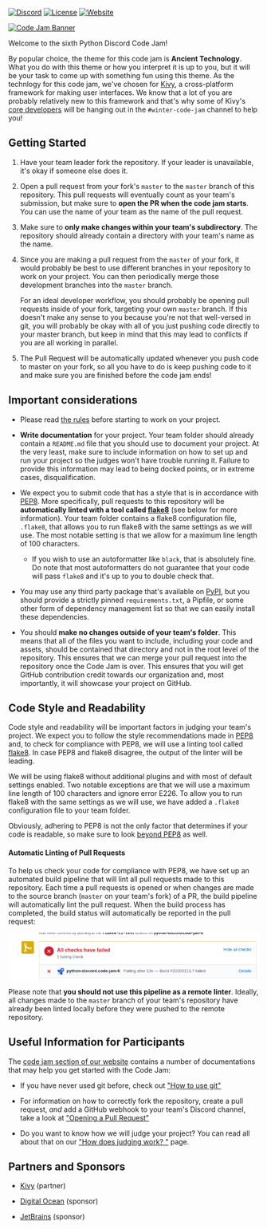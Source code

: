 [![Discord](https://img.shields.io/static/v1?label=Python%20Discord&logo=discord&message=%3E30k%20members&color=%237289DA&logoColor=white)](https://discord.gg/2B963hn)
[![License](https://img.shields.io/github/license/python-discord/bot)](LICENSE)
[![Website](https://img.shields.io/badge/website-visit-brightgreen)](https://pythondiscord.com)

[![Code Jam Banner](https://raw.githubusercontent.com/python-discord/code-jam-6/master/ancient%20tech.png?token=AAQAKVPQ55SEFWYYLYO5YV26ETLTC)](#)

Welcome to the sixth Python Discord Code Jam!

By popular choice, the theme for this code jam is **Ancient Technology**. What you do with this theme or how you interpret it is up to you, but it will be your task to come up with something fun using this theme. As the technlogy for this code jam, we've chosen for [Kivy](https://kivy.org/), a cross-platform framework for making user interfaces. We know that a lot of you are probably relatively new to this framework and that's why some of Kivy's [core developers](https://kivy.org/#aboutus) will be hanging out in the `#winter-code-jam` channel to help you!

## Getting Started

1. Have your team leader fork the repository. If your leader is unavailable, it's okay if someone else does it.

2. Open a pull request from your fork's `master` to the `master` branch of this repository. This pull requests will eventually count as your team's submission, but make sure to **open the PR when the code jam starts**. You can use the name of your team as the name of the pull request.

3. Make sure to **only make changes within your team's subdirectory**. The repository should already contain a directory with your team's name as the name.

4. Since you are making a pull request from the `master` of your fork, it would probably be best to use different branches in your repository to work on your project. You can then periodically merge those development branches into the `master` branch.

    For an ideal developer workflow, you should probably be opening pull requests inside of your fork, targeting your own `master` branch. If this doesn't make any sense to you because you're not that well-versed in git, you will probably be okay with all of you just pushing code directly to your master branch, but keep in mind that this may lead to conflicts if you are all working in parallel.

5. The Pull Request will be automatically updated whenever you push code to master on your fork, so all you have to do is keep pushing code to it and make sure you are finished before the code jam ends!

## Important considerations

- Please read [the rules](https://pythondiscord.com/pages/code-jams/code-jam-6/rules/) before starting to work on your project.

- **Write documentation** for your project. Your team folder should already contain a `README.md` file that you should use to document your project. At the very least, make sure to include information on how to set up and run your project so the judges won't have trouble running it. Failure to provide this information may lead to being docked points, or in extreme cases, disqualification.

- We expect you to submit code that has a style that is in accordance with [PEP8](https://www.python.org/dev/peps/pep-0008/). More specifically, pull requests to this repository will be **automatically linted with a tool called [flake8](http://flake8.pycqa.org/en/stable/)** (see below for more information). Your team folder contains a flake8 configuration file, `.flake8`, that allows you to run flake8 with the same settings as we will use. The most notable setting is that we allow for a maximum line length of 100 characters.

    - If you wish to use an autoformatter like `black`, that is absolutely fine. Do note that most autoformatters do not guarantee that your code will pass `flake8` and it's up to you to double check that.

- You may use any third party package that's available on [PyPI](https://pypi.org/), but you should provide a strictly pinned `requirements.txt`, a Pipfile, or some other form of dependency management list so that we can easily install these dependencies.

- You should **make no changes outside of your team's folder**. This means that all of the files you want to include, including your code and assets, should be contained that directory and not in the root level of the repository. This ensures that we can merge your pull request into the repository once the Code Jam is over. This ensures that you will get GitHub contribution credit towards our organization and, most importantly, it will showcase your project on GitHub.

## Code Style and Readability

Code style and readability will be important factors in judging your team's project. We expect you to follow the style recommendations made in [PEP8](https://www.python.org/dev/peps/pep-0008/) and, to check for compliance with PEP8, we will use a linting tool called [flake8](http://flake8.pycqa.org/en/stable/). In case PEP8 and flake8 disagree, the output of the linter will be leading.

We will be using flake8 without additional plugins and with most of default settings enabled. Two notable exceptions are that we will use a maximum line length of 100 characters and ignore error E226. To allow you to run flake8 with the same settings as we will use, we have added a `.flake8` configuration file to your team folder.

Obviously, adhering to PEP8 is not the only factor that determines if your code is readable, so make sure to look [beyond PEP8](https://www.youtube.com/watch?v=wf-BqAjZb8M) as well.

#### Automatic Linting of Pull Requests

To help us check your code for compliance with PEP8, we have set up an automated build pipeline that will lint all pull requests made to this repository. Each time a pull requests is opened or when changes are made to the source branch (`master` on your team's fork) of a PR, the build pipeline will automatically lint the pull request. When the build process has completed, the build status will automatically be reported in the pull request:

![Failing build status](https://raw.githubusercontent.com/python-discord/code-jam-6/master/failing_build.png?token=AH7WUVAZRU56A6RY2KPVUOS6EWJUU)

Please note that **you should not use this pipeline as a remote linter**. Ideally, all changes made to the `master` branch of your team's repository have already been linted locally before they were pushed to the remote repository.

## Useful Information for Participants

The [code jam section of our website](https://pythondiscord.com/pages/code-jams/) contains a number of documentations that may help you get started with the Code Jam:

- If you have never used git before, check out ["How to use git"](https://pythondiscord.com/pages/code-jams/using-git/)

- For information on how to correctly fork the repository, create a pull request, *and* add a GitHub webhook to your team's Discord channel, take a look at ["Opening a Pull Request"](https://pythondiscord.com/pages/code-jams/pull-request/)

- Do you want to know how we will judge your project? You can read all about that on our ["How does judging work? "](https://pythondiscord.com/pages/code-jams/judging/) page.

## Partners and Sponsors

- [Kivy](https://kivy.org/#home) (partner)

- [Digital Ocean](https://www.digitalocean.com/) (sponsor)

- [JetBrains](https://www.jetbrains.com/) (sponsor)
